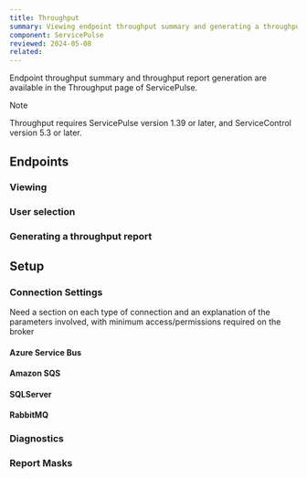 ```yaml
---
title: Throughput
summary: Viewing endpoint throughput summary and generating a throughput report
component: ServicePulse
reviewed: 2024-05-08
related:
---
```


Endpoint throughput summary and throughput report generation are available in the Throughput page of ServicePulse.

> [!NOTE]
> Throughput requires ServicePulse version 1.39 or later, and ServiceControl version 5.3 or later.

## Endpoints

### Viewing

### User selection

### Generating a throughput report

## Setup

### Connection Settings

Need a section on each type of connection and an explanation of the parameters involved, with minimum access/permissions required on the broker

#### Azure Service Bus

#### Amazon SQS

#### SQLServer

#### RabbitMQ

### Diagnostics

### Report Masks
